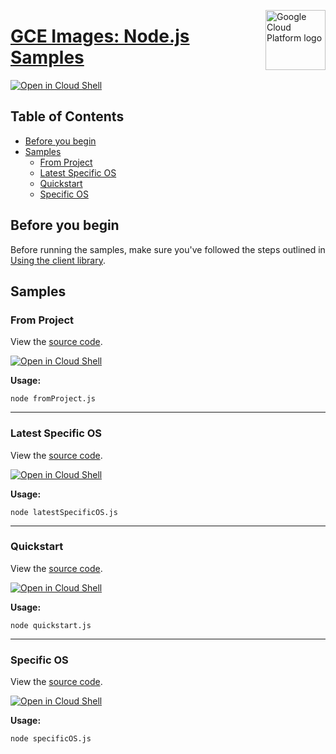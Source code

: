 [//]: # "This README.md file is auto-generated, all changes to this file will be lost."
[//]: # "To regenerate it, use `python -m synthtool`."
<img src="https://avatars2.githubusercontent.com/u/2810941?v=3&s=96" alt="Google Cloud Platform logo" title="Google Cloud Platform" align="right" height="96" width="96"/>

# [GCE Images: Node.js Samples](https://github.com/googleapis/gce-images)

[![Open in Cloud Shell][shell_img]][shell_link]



## Table of Contents

* [Before you begin](#before-you-begin)
* [Samples](#samples)
  * [From Project](#from-project)
  * [Latest Specific OS](#latest-specific-os)
  * [Quickstart](#quickstart)
  * [Specific OS](#specific-os)

## Before you begin

Before running the samples, make sure you've followed the steps outlined in
[Using the client library](https://github.com/googleapis/gce-images#using-the-client-library).

## Samples



### From Project

View the [source code](https://github.com/googleapis/gce-images/blob/master/samples/fromProject.js).

[![Open in Cloud Shell][shell_img]](https://console.cloud.google.com/cloudshell/open?git_repo=https://github.com/googleapis/gce-images&page=editor&open_in_editor=samples/fromProject.js,samples/README.md)

__Usage:__


`node fromProject.js`


-----




### Latest Specific OS

View the [source code](https://github.com/googleapis/gce-images/blob/master/samples/latestSpecificOS.js).

[![Open in Cloud Shell][shell_img]](https://console.cloud.google.com/cloudshell/open?git_repo=https://github.com/googleapis/gce-images&page=editor&open_in_editor=samples/latestSpecificOS.js,samples/README.md)

__Usage:__


`node latestSpecificOS.js`


-----




### Quickstart

View the [source code](https://github.com/googleapis/gce-images/blob/master/samples/quickstart.js).

[![Open in Cloud Shell][shell_img]](https://console.cloud.google.com/cloudshell/open?git_repo=https://github.com/googleapis/gce-images&page=editor&open_in_editor=samples/quickstart.js,samples/README.md)

__Usage:__


`node quickstart.js`


-----




### Specific OS

View the [source code](https://github.com/googleapis/gce-images/blob/master/samples/specificOS.js).

[![Open in Cloud Shell][shell_img]](https://console.cloud.google.com/cloudshell/open?git_repo=https://github.com/googleapis/gce-images&page=editor&open_in_editor=samples/specificOS.js,samples/README.md)

__Usage:__


`node specificOS.js`






[shell_img]: https://gstatic.com/cloudssh/images/open-btn.png
[shell_link]: https://console.cloud.google.com/cloudshell/open?git_repo=https://github.com/googleapis/gce-images&page=editor&open_in_editor=samples/README.md
[product-docs]: https://cloud.google.com/compute/docs/images